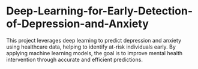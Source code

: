 # Deep-Learning-for-Early-Detection-of-Depression-and-Anxiety
This project leverages deep learning to predict depression and anxiety using healthcare data, helping to identify at-risk individuals early. By applying machine learning models, the goal is to improve mental health intervention through accurate and efficient predictions.
